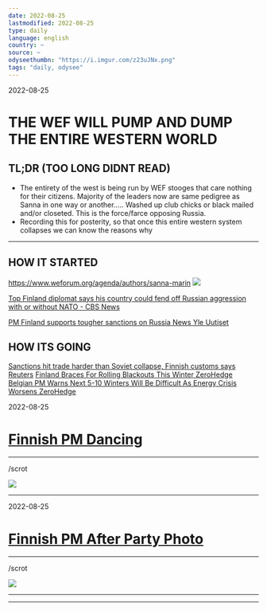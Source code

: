```yaml
---
date: 2022-08-25
lastmodified: 2022-08-25
type: daily
language: english
country: ~
source: ~
odyseethumbn: "https://i.imgur.com/z23uJNx.png"
tags: "daily, odysee"
---
```


2022-08-25

# THE WEF WILL PUMP AND DUMP THE ENTIRE WESTERN WORLD

## TL;DR (TOO LONG DIDNT READ)

* The entirety of the west is being run by WEF stooges that care nothing for their citizens.  Majority of the leaders now are same pedigree as Sanna in one way or another.....  Washed up club chicks or black mailed and/or closeted.  This is the force/farce opposing Russia.
* Recording this for posterity, so that once this entire western system collapses we can know the reasons why 

---

## HOW IT STARTED

https://www.weforum.org/agenda/authors/sanna-marin
![](https://i.imgur.com/ouMXcLj.png)

[Top Finland diplomat says his country could fend off Russian aggression with or without NATO - CBS News](news/Top%20Finland%20diplomat%20says%20his%20country%20could%20fend%20off%20Russian%20aggression%20with%20or%20without%20NATO%20-%20CBS%20News.md)

[PM Finland supports tougher sanctions on Russia  News  Yle Uutiset](news/PM%20Finland%20supports%20tougher%20sanctions%20on%20Russia%20%20News%20%20Yle%20Uutiset.md)

## HOW ITS GOING

[Sanctions hit trade harder than Soviet collapse, Finnish customs says  Reuters](news/Sanctions%20hit%20trade%20harder%20than%20Soviet%20collapse,%20Finnish%20customs%20says%20%20Reuters.md)
[Finland Braces For Rolling Blackouts This Winter  ZeroHedge](news/Finland%20Braces%20For%20Rolling%20Blackouts%20This%20Winter%20%20ZeroHedge.md)
[Belgian PM Warns Next 5-10 Winters Will Be Difficult As Energy Crisis Worsens  ZeroHedge](news/Belgian%20PM%20Warns%20Next%205-10%20Winters%20Will%20Be%20Difficult%20As%20Energy%20Crisis%20Worsens%20%20ZeroHedge.md)

2022-08-25

# [Finnish PM Dancing](scrots/Finnish%20PM%20Dancing.md)

---

/scrot

![](https://i.imgur.com/FUjFpc9.png)

---

2022-08-25

# [Finnish PM After Party Photo](scrots/Finnish%20PM%20After%20Party%20Photo.md)

---

/scrot

![](https://i.imgur.com/VMJGPFb.png)

---

---
